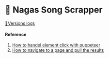 # 🎺 Nagas Song Scrapper

[📑Versions logs](./.todo)

#### Reference
1. [How to handel element click with puppeteer](https://stackoverflow.com/questions/46342930/puppeteer-button-press)
1. [How to navigate to a page and pull the results](https://stackoverflow.com/questions/67515088/scraping-google-search-result-links-with-puppeteer) 